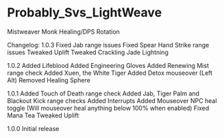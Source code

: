 Probably_Svs_LightWeave
=======================

Mistweaver Monk Healing/DPS Rotation

Changelog:
1.0.3
Fixed Jab range issues
Fixed Spear Hand Strike range issues
Tweaked Uplift
Tweaked Crackling Jade Lightning

1.0.2
Added Lifeblood
Added Engineering Gloves
Added Renewing Mist range check
Added Xuen, the White Tiger
Added Detox mouseover (Left Alt)
Removed Healing Sphere

1.0.1 
Added Touch of Death range check
Added Jab, Tiger Palm and Blackout Kick range checks
Added Interrupts
Added Mouseover NPC heal toggle (Will mouseover heal anything below 100% when enabled)
Fixed Mana Tea
Tweaked Uplift

1.0.0 
Initial release

